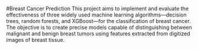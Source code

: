#Breast Cancer Prediction
This project aims to implement and evaluate the effectiveness of three widely used machine learning algorithms—decision trees, random forests, and XGBoost—for the classification of breast cancer. The objective is to create precise models capable of distinguishing between malignant and benign breast tumors using features extracted from digitized images of breast tissue.
